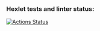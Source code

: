 ### Hexlet tests and linter status:
[![Actions Status](https://github.com/Dfen90/frontend-project-46/actions/workflows/hexlet-check.yml/badge.svg)](https://github.com/Dfen90/frontend-project-46/actions)